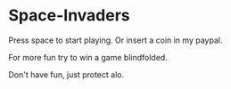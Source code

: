 # Space-Invaders

Press space to start playing.
Or insert a coin in my paypal.

For more fun try to win a game blindfolded.

Don't have fun, just protect alo.

